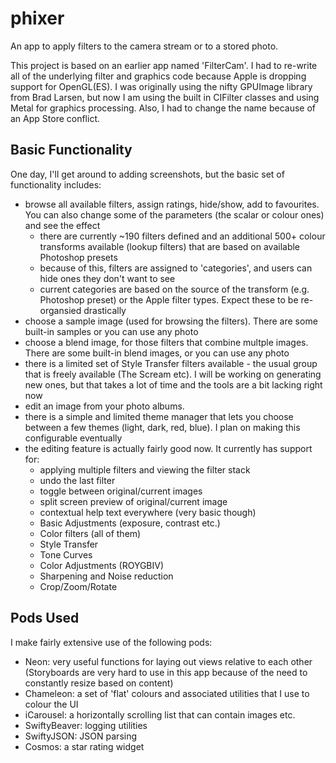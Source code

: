 
# phixer

An app to apply filters to the camera stream or to a stored photo.

This project is based on an earlier app named 'FilterCam'. I had to re-write all of the underlying filter and graphics code because Apple is dropping support for OpenGL(ES). 
I was originally using the nifty GPUImage library from Brad Larsen, but now I am using the built in CIFilter classes and using Metal for graphics processing. 
Also, I had to change the name because of an App Store conflict.


## Basic Functionality

One day, I'll get around to adding screenshots, but the basic set of functionality includes:


- browse all available filters, assign ratings, hide/show, add to favourites. You can also change some of the parameters (the scalar or colour ones) and see the effect
    - there are currently ~190 filters defined and an additional 500+ colour transforms available (lookup filters) that are based on available Photoshop presets
    - because of this, filters are assigned to 'categories', and users can hide ones they don't want to see
    - current categories are based on the source of the transform (e.g. Photoshop preset) or the Apple filter types. Expect these to be re-organsied drastically
- choose a sample image (used for browsing the filters). There are some built-in samples or you can use any photo
- choose a blend image, for those filters that combine multple images. There are some built-in blend images, or you can use any photo
- there is a limited set of Style Transfer filters available - the usual group that is freely available (The Scream etc). I will be working on generating new ones, but that takes a lot of time and the tools are a bit lacking right now
- edit an image from your photo albums. 
- there is a simple and limited theme manager that lets you choose between a few themes (light, dark, red, blue). I plan on making this configurable eventually
- the editing feature is actually fairly good now. It currently has support for:
    - applying multiple filters and viewing the filter stack
    - undo the last filter
    - toggle between original/current images
    - split screen preview of original/current image
    - contextual help text everywhere (very basic though) 
    - Basic Adjustments (exposure, contrast etc.)
    - Color filters (all of them)
    - Style Transfer
    - Tone Curves
    - Color Adjustments (ROYGBIV)
    - Sharpening and Noise reduction
    - Crop/Zoom/Rotate

## Pods Used
I make fairly extensive use of the following pods:

- Neon: very useful functions for laying out views relative to each other (Storyboards are very hard to use in this app because of the need to constantly resize based on content)
- Chameleon: a set of 'flat' colours and associated utilities that I use to colour the UI
- iCarousel: a horizontally scrolling list that can contain images etc.
- SwiftyBeaver: logging utilities
- SwiftyJSON: JSON parsing
- Cosmos: a star rating widget

